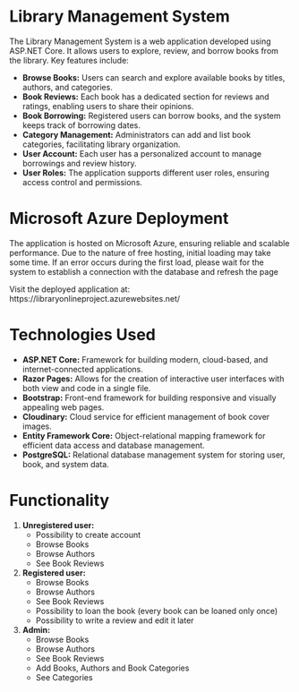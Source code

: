 # Library Management System

<p>The Library Management System is a web application developed using ASP.NET Core. It allows users to explore, review, and borrow books from the library. Key features include:</p>

  <ul>
    <li><strong>Browse Books:</strong> Users can search and explore available books by titles, authors, and categories.</li>
    <li><strong>Book Reviews:</strong> Each book has a dedicated section for reviews and ratings, enabling users to share their opinions.</li>
    <li><strong>Book Borrowing:</strong> Registered users can borrow books, and the system keeps track of borrowing dates.</li>
    <li><strong>Category Management:</strong> Administrators can add and list book categories, facilitating library organization.</li>
    <li><strong>User Account:</strong> Each user has a personalized account to manage borrowings and review history.</li>
    <li><strong>User Roles:</strong> The application supports different user roles, ensuring access control and permissions.</li>
  </ul>

  # Microsoft Azure Deployment
  <p>The application is hosted on Microsoft Azure, ensuring reliable and scalable performance. Due to the nature of free hosting, initial loading may take some time. If an error occurs during the first load, please wait for the system to establish a connection with the database and refresh the page</p>
  <p>Visit the deployed application at: https://libraryonlineproject.azurewebsites.net/</p>

  # Technologies Used

  <ul>
    <li><strong>ASP.NET Core:</strong> Framework for building modern, cloud-based, and internet-connected applications.</li>
    <li><strong>Razor Pages:</strong> Allows for the creation of interactive user interfaces with both view and code in a single file.</li>
    <li><strong>Bootstrap:</strong> Front-end framework for building responsive and visually appealing web pages.</li>
    <li><strong>Cloudinary:</strong> Cloud service for efficient management of book cover images.</li>
    <li><strong>Entity Framework Core:</strong> Object-relational mapping framework for efficient data access and database management.</li>
    <li><strong>PostgreSQL:</strong> Relational database management system for storing user, book, and system data.</li>
  </ul>

  # Functionality

  <ol type="1">
    <li><strong>Unregistered user:</strong>
        <ul>
            <li>Possibility to create account</li>
            <li>Browse Books</li>
            <li>Browse Authors</li>
            <li>See Book Reviews</li>
        </ul>
    </li>
    <li>
        <strong>Registered user:</strong>
        <ul>
            <li>Browse Books</li>
            <li>Browse Authors</li>
            <li>See Book Reviews</li>
            <li>Possibility to loan the book (every book can be loaned only once)</li>
            <li>Possibility to write a review and edit it later</li>
        </ul>
    </li>
    <li>
        <strong>Admin:</strong>
        <ul>
            <li>Browse Books</li>
            <li>Browse Authors</li>
            <li>See Book Reviews</li>
            <li>Add Books, Authors and Book Categories</li>
            <li>See Categories</li>
        </ul>
    </li>
    
</ol>
